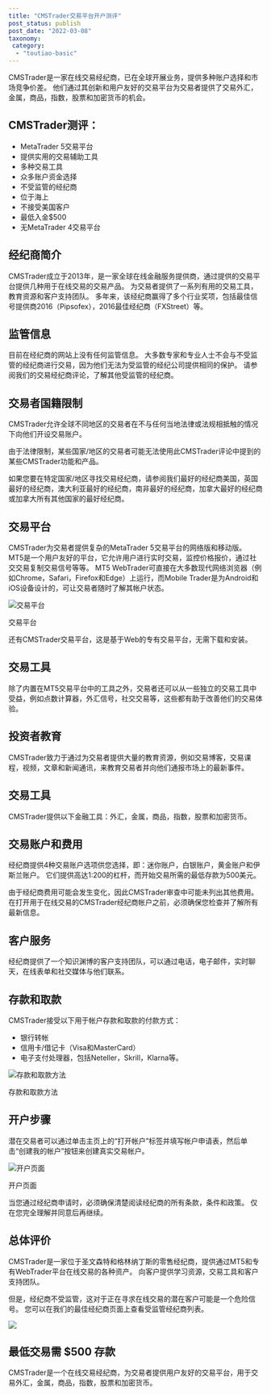 ```yaml
---
title: "CMSTrader交易平台开户测评"
post_status: publish
post_date: "2022-03-08"
taxonomy:
 category: 
  - "toutiao-basic"
---
```


CMSTrader是一家在线交易经纪商，已在全球开展业务，提供多种账户选择和市场竞争价差。 他们通过其创新和用户友好的交易平台为交易者提供了交易外汇，金属，商品，指数，股票和加密货币的机会。

## CMSTrader测评：
- MetaTrader 5交易平台
- 提供实用的交易辅助工具
- 多种交易工具
- 众多账户资金选择
- 不受监管的经纪商
- 位于海上
- 不接受美国客户
- 最低入金$500
- 无MetaTrader 4交易平台


## 经纪商简介

CMSTrader成立于2013年，是一家全球在线金融服务提供商，通过提供的交易平台提供几种用于在线交易的交易产品。 为交易者提供了一系列有用的交易工具，教育资源和客户支持团队。 多年来，该经纪商赢得了多个行业奖项，包括最佳信号提供商2016（Pipsofex），2016最佳经纪商（FXStreet）等。

## 监管信息

目前在经纪商的网站上没有任何监管信息。 大多数专家和专业人士不会与不受监管的经纪商进行交易，因为他们无法为受监管的经纪公司提供相同的保护。 请参阅我们的交易经纪商评论，了解其他受监管的经纪商。

## 交易者国籍限制

CMSTrader允许全球不同地区的交易者在不与任何当地法律或法规相抵触的情况下向他们开设交易账户。

由于法律限制，某些国家/地区的交易者可能无法使用此CMSTrader评论中提到的某些CMSTrader功能和产品。

如果您要在特定国家/地区寻找交易经纪商，请参阅我们最好的经纪商美国，英国最好的经纪商，澳大利亚最好的经纪商，南非最好的经纪商，加拿大最好的经纪商或加拿大所有其他国家的最好经纪商。

## 交易平台

CMSTrader为交易者提供复杂的MetaTrader 5交易平台的网络版和移动版。 MT5是一个用户友好的平台，它允许用户进行实时交易，监控价格报价，通过社交交易复制交易信号等等。 MT5 WebTrader可直接在大多数现代网络浏览器（例如Chrome，Safari，Firefox和Edge）上运行，而Mobile Trader是为Android和iOS设备设计的，可让交易者随时了解其帐户状态。

![交易平台](https://cdn.fendou.la/funstoutiao/2020/11/CMSTrader-Review-Trading-Platform-1024x359.jpg "交易平台")

交易平台

还有CMSTrader交易平台，这是基于Web的专有交易平台，无需下载和安装。

## 交易工具

除了内置在MT5交易平台中的工具之外，交易者还可以从一些独立的交易工具中受益，例如点数计算器，外汇信号，社交交易等，这些都有助于改善他们的交易体验。

## 投资者教育

CMSTrader致力于通过为交易者提供大量的教育资源，例如交易博客，交易课程，视频，文章和新闻通讯，来教育交易者并向他们通报市场上的最新事件。

## 交易工具

CMSTrader提供以下金融工具：外汇，金属，商品，指数，股票和加密货币。

## 交易账户和费用

经纪商提供4种交易账户选项供您选择，即：迷你账户，白银账户，黄金账户和伊斯兰账户。 它们提供高达1:200的杠杆，而开始交易所需的最低存款为500美元。

由于经纪商费用可能会发生变化，因此CMSTrader审查中可能未列出其他费用。 在打开用于在线交易的CMSTrader经纪商帐户之前，必须确保您检查并了解所有最新信息。

## 客户服务

经纪商提供了一个知识渊博的客户支持团队，可以通过电话，电子邮件，实时聊天，在线表单和社交媒体与他们联系。

## 存款和取款

CMSTrader接受以下用于帐户存款和取款的付款方式：
- 银行转帐
- 信用卡/借记卡（Visa和MasterCard）
- 电子支付处理器，包括Neteller，Skrill，Klarna等。

![存款和取款方法](https://cdn.fendou.la/funstoutiao/2020/11/CMSTrader-Review-Deposit-and-Withdrawal-Methods-1024x460.jpg "存款和取款方法")

存款和取款方法

## 开户步骤

潜在交易者可以通过单击主页上的“打开帐户”标签并填写帐户申请表，然后单击“创建我的帐户”按钮来创建真实交易帐户。

![开户页面](https://cdn.fendou.la/funstoutiao/2020/11/CMSTrader-Review-Account-Opening-Page.jpg "开户页面")

开户页面

当您通过经纪商申请时，必须确保清楚阅读经纪商的所有条款，条件和政策。 仅在您完全理解并同意后再继续。

## 总体评价

CMSTrader是一家位于圣文森特和格林纳丁斯的零售经纪商，提供通过MT5和专有WebTrader平台在线交易的各种资产。 向客户提供学习资源，交易工具和客户支持团队。

但是，经纪商不受监管，这对于正在寻求在线交易的潜在客户可能是一个危险信号。 您可以在我们的最佳经纪商页面上查看受监管经纪商列表。

![](https://cdn.fendou.la/funstoutiao/2020/11/CMSTrader-Logo.png)

## 最低交易需 **$500** 存款

CMSTrader是一个在线交易经纪商，为交易者提供用户友好的交易平台，用于交易外汇，金属，商品，指数，股票和加密货币。
